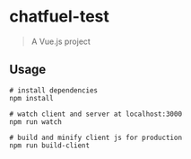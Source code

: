 # chatfuel-test

> A Vue.js project

## Usage

```
# install dependencies
npm install

# watch client and server at localhost:3000
npm run watch

# build and minify client js for production
npm run build-client
```